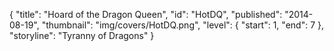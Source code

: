{
  "title": "Hoard of the Dragon Queen",
  "id": "HotDQ",
  "published": "2014-08-19",
  "thumbnail": "img/covers/HotDQ.png",
  "level": {
    "start": 1,
    "end": 7
  },
  "storyline": "Tyranny of Dragons"
}